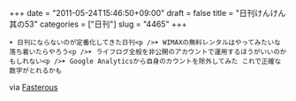+++
date = "2011-05-24T15:46:50+09:00"
draft = false
title = "日刊けんけん 其の53"
categories = ["日刊"]
slug = "4465"
+++


    ➤ 日刊にならないのが定番化してきた日刊<p />➤ WIMAXの無料レンタルはやってみたいな 落ち着いたらやろう<p />➤ ライフログ全般を非公開のアカウントで運用するほうがいいのかもしれない<p />➤ Google Analyticsから自身のカウントを除外してみた これで正確な数字がとれるかも

<div class="posterous_quote_citation">via <a href="http://www.lastday.jp/2011/02/28/fasterous">Fasterous</a></div>
  
